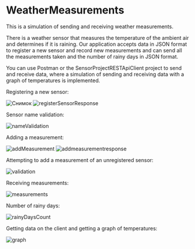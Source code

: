 # WeatherMeasurements

This is a simulation of sending and receiving weather measurements.

There is a weather sensor that measures the temperature of the ambient air and determines if it is raining.
Our application accepts data in JSON format to register a new sensor and record new measurements and can send all the measurements taken and the number of rainy days in JSON format.

You can use Postman or the SensorProjectRESTApiClient project to send and receive data, where a simulation of sending and receiving data with a graph of temperatures is implemented.

Registering a new sensor:

![Снимок](https://github.com/DEUS-VULT-1095/SensorProjectRESTApi/assets/109753552/73ac998c-1b72-433f-9f28-f385196a6b60)
![registerSensorResponse](https://github.com/DEUS-VULT-1095/SensorProjectRESTApi/assets/109753552/53b8131a-2681-47cd-9a97-48bb86190b98)

Sensor name validation:

![nameValidation](https://github.com/DEUS-VULT-1095/SensorProjectRESTApi/assets/109753552/baff6937-3dad-43af-a635-71e644f99701)

Adding a measurement:

![addMeasurement](https://github.com/DEUS-VULT-1095/SensorProjectRESTApi/assets/109753552/84b0aab9-b84a-46fc-b24b-98c2c3d10132)
![addmeasurementresponse](https://github.com/DEUS-VULT-1095/SensorProjectRESTApi/assets/109753552/6c28637c-66b8-42cd-8b28-8777b9b6d877)

Attempting to add a measurement of an unregistered sensor:

![validation](https://github.com/DEUS-VULT-1095/SensorProjectRESTApi/assets/109753552/16442c26-47eb-4b54-b17f-f726ce9fc531)

Receiving measurements:

![measurements](https://github.com/DEUS-VULT-1095/SensorProjectRESTApi/assets/109753552/027c1d30-ca88-4e19-8640-47a1b5fc02c3)

Number of rainy days:

![rainyDaysCount](https://github.com/DEUS-VULT-1095/SensorProjectRESTApi/assets/109753552/3fceb753-8b89-488c-bd78-40298d295368)

Getting data on the client and getting a graph of temperatures:

![graph](https://github.com/DEUS-VULT-1095/SensorProjectRESTApi/assets/109753552/16975e19-017f-426c-ac15-6d62cf22c0eb)

